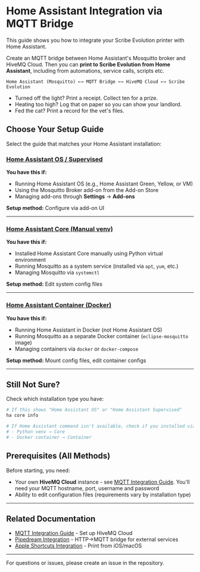 # Home Assistant Integration via MQTT Bridge

This guide shows you how to integrate your Scribe Evolution printer with Home Assistant.

Create an MQTT bridge between Home Assistant's Mosquitto broker and HiveMQ Cloud. Then you can **print to Scribe Evolution from Home Assistant**, including from automations, service calls, scripts etc.

```
Home Assistant (Mosquitto) ←→ MQTT Bridge ←→ HiveMQ Cloud ←→ Scribe Evolution
```

- Turned off the light? Print a receipt. Collect ten for a prize.
- Heating too high? Log that on paper so you can show your landlord.
- Fed the cat? Print a record for the vet's files.

## Choose Your Setup Guide

Select the guide that matches your Home Assistant installation:

### [Home Assistant OS / Supervised](ha-supervised.md)

**You have this if:**

- Running Home Assistant OS (e.g., Home Assistant Green, Yellow, or VM)
- Using the Mosquitto Broker add-on from the Add-on Store
- Managing add-ons through **Settings** → **Add-ons**

**Setup method:** Configure via add-on UI

---

### [Home Assistant Core (Manual venv)](ha-core.md)

**You have this if:**

- Installed Home Assistant Core manually using Python virtual environment
- Running Mosquitto as a system service (installed via `apt`, `yum`, etc.)
- Managing Mosquitto via `systemctl`

**Setup method:** Edit system config files

---

### [Home Assistant Container (Docker)](ha-container.md)

**You have this if:**

- Running Home Assistant in Docker (not Home Assistant OS)
- Running Mosquitto as a separate Docker container (`eclipse-mosquitto` image)
- Managing containers via `docker` or `docker-compose`

**Setup method:** Mount config files, edit container configs

---

## Still Not Sure?

Check which installation type you have:

```bash
# If this shows "Home Assistant OS" or "Home Assistant Supervised"
ha core info

# If Home Assistant command isn't available, check if you installed via:
# - Python venv → Core
# - Docker container → Container
```

## Prerequisites (All Methods)

Before starting, you need:

- Your own **HiveMQ Cloud** instance - see [MQTT Integration Guide](../mqtt-integration.md). You'll need your MQTT hostname, port, username and password
- Ability to edit configuration files (requirements vary by installation type)

---

## Related Documentation

- [MQTT Integration Guide](../mqtt-integration.md) - Set up HiveMQ Cloud
- [Pipedream Integration](../pipedream-integration.md) - HTTP→MQTT bridge for external services
- [Apple Shortcuts Integration](../apple-shortcuts.md) - Print from iOS/macOS

---

For questions or issues, please create an issue in the repository.
